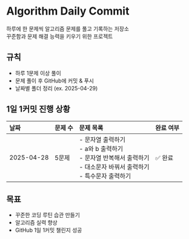 # Algorithm Daily Commit

하루에 한 문제씩 알고리즘 문제를 풀고 기록하는 저장소  
꾸준함과 문제 해결 능력을 키우기 위한 프로젝트

##  규칙
- 하루 1문제 이상 풀이
- 문제 풀이 후 GitHub에 커밋 & 푸시
- 날짜별 폴더 정리 (ex. 2025-04-29)

##  1일 1커밋 진행 상황
| 날짜         | 문제 수 | 문제 목록                                                                                   | 완료 여부 |
|:-------------|:--------|:--------------------------------------------------------------------------------------------|:---------|
| 2025-04-28   | 5문제   | - 문자열 출력하기<br>- a와 b 출력하기<br>- 문자열 반복해서 출력하기<br>- 대소문자 바꿔서 출력하기<br>- 특수문자 출력하기 | ✅ 완료  |

##  목표
- 꾸준한 코딩 루틴 습관 만들기
- 알고리즘 실력 향상
- GitHub 1일 1커밋 챌린지 성공

